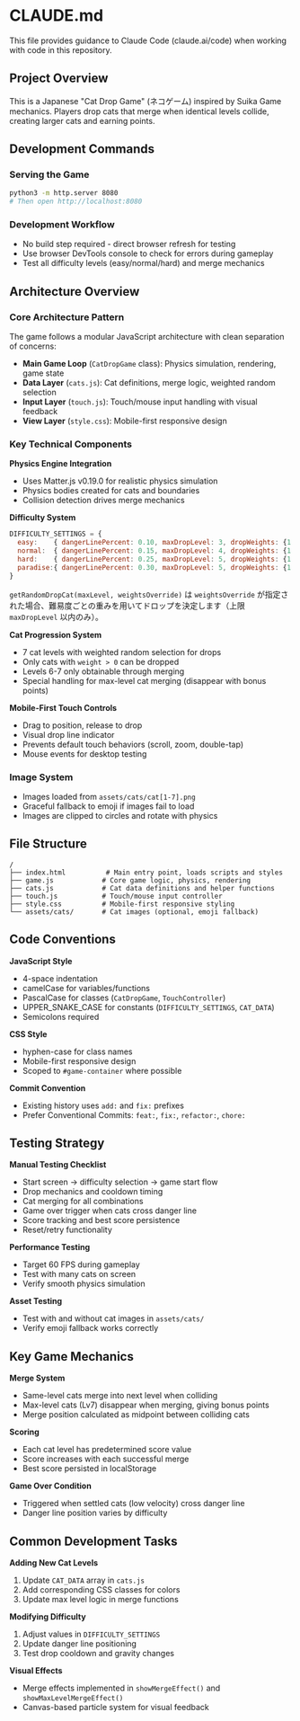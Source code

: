 # CLAUDE.md

This file provides guidance to Claude Code (claude.ai/code) when working with code in this repository.

## Project Overview

This is a Japanese "Cat Drop Game" (ネコゲーム) inspired by Suika Game mechanics. Players drop cats that merge when identical levels collide, creating larger cats and earning points.

## Development Commands

### Serving the Game
```bash
python3 -m http.server 8080
# Then open http://localhost:8080
```

### Development Workflow
- No build step required - direct browser refresh for testing
- Use browser DevTools console to check for errors during gameplay
- Test all difficulty levels (easy/normal/hard) and merge mechanics

## Architecture Overview

### Core Architecture Pattern
The game follows a modular JavaScript architecture with clean separation of concerns:

- **Main Game Loop** (`CatDropGame` class): Physics simulation, rendering, game state
- **Data Layer** (`cats.js`): Cat definitions, merge logic, weighted random selection
- **Input Layer** (`touch.js`): Touch/mouse input handling with visual feedback
- **View Layer** (`style.css`): Mobile-first responsive design

### Key Technical Components

**Physics Engine Integration**
- Uses Matter.js v0.19.0 for realistic physics simulation
- Physics bodies created for cats and boundaries
- Collision detection drives merge mechanics

**Difficulty System**
```javascript
DIFFICULTY_SETTINGS = {
  easy:    { dangerLinePercent: 0.10, maxDropLevel: 3, dropWeights: {1:6, 2:4, 3:2} },
  normal:  { dangerLinePercent: 0.15, maxDropLevel: 4, dropWeights: {1:6, 2:4, 3:3, 4:2} },
  hard:    { dangerLinePercent: 0.25, maxDropLevel: 5, dropWeights: {1:6, 2:4, 3:3, 4:2, 5:1} },
  paradise:{ dangerLinePercent: 0.30, maxDropLevel: 5, dropWeights: {1:8, 2:5, 3:3, 4:2, 5:1} }
}
```
`getRandomDropCat(maxLevel, weightsOverride)` は `weightsOverride` が指定された場合、難易度ごとの重みを用いてドロップを決定します（上限 `maxDropLevel` 以内のみ）。

**Cat Progression System**
- 7 cat levels with weighted random selection for drops
- Only cats with `weight > 0` can be dropped
- Levels 6-7 only obtainable through merging
- Special handling for max-level cat merging (disappear with bonus points)

**Mobile-First Touch Controls**
- Drag to position, release to drop
- Visual drop line indicator
- Prevents default touch behaviors (scroll, zoom, double-tap)
- Mouse events for desktop testing

### Image System
- Images loaded from `assets/cats/cat[1-7].png`
- Graceful fallback to emoji if images fail to load
- Images are clipped to circles and rotate with physics

## File Structure

```
/
├── index.html          # Main entry point, loads scripts and styles
├── game.js            # Core game logic, physics, rendering
├── cats.js            # Cat data definitions and helper functions
├── touch.js           # Touch/mouse input controller
├── style.css          # Mobile-first responsive styling
└── assets/cats/       # Cat images (optional, emoji fallback)
```

## Code Conventions

**JavaScript Style**
- 4-space indentation
- camelCase for variables/functions
- PascalCase for classes (`CatDropGame`, `TouchController`)
- UPPER_SNAKE_CASE for constants (`DIFFICULTY_SETTINGS`, `CAT_DATA`)
- Semicolons required

**CSS Style**
- hyphen-case for class names
- Mobile-first responsive design
- Scoped to `#game-container` where possible

**Commit Convention**
- Existing history uses `add:` and `fix:` prefixes
- Prefer Conventional Commits: `feat:`, `fix:`, `refactor:`, `chore:`

## Testing Strategy

**Manual Testing Checklist**
- Start screen → difficulty selection → game start flow
- Drop mechanics and cooldown timing
- Cat merging for all combinations
- Game over trigger when cats cross danger line
- Score tracking and best score persistence
- Reset/retry functionality

**Performance Testing**
- Target 60 FPS during gameplay
- Test with many cats on screen
- Verify smooth physics simulation

**Asset Testing**
- Test with and without cat images in `assets/cats/`
- Verify emoji fallback works correctly

## Key Game Mechanics

**Merge System**
- Same-level cats merge into next level when colliding
- Max-level cats (Lv7) disappear when merging, giving bonus points
- Merge position calculated as midpoint between colliding cats

**Scoring**
- Each cat level has predetermined score value
- Score increases with each successful merge
- Best score persisted in localStorage

**Game Over Condition**
- Triggered when settled cats (low velocity) cross danger line
- Danger line position varies by difficulty

## Common Development Tasks

**Adding New Cat Levels**
1. Update `CAT_DATA` array in `cats.js`
2. Add corresponding CSS classes for colors
3. Update max level logic in merge functions

**Modifying Difficulty**
1. Adjust values in `DIFFICULTY_SETTINGS`
2. Update danger line positioning
3. Test drop cooldown and gravity changes

**Visual Effects**
- Merge effects implemented in `showMergeEffect()` and `showMaxLevelMergeEffect()`
- Canvas-based particle system for visual feedback
